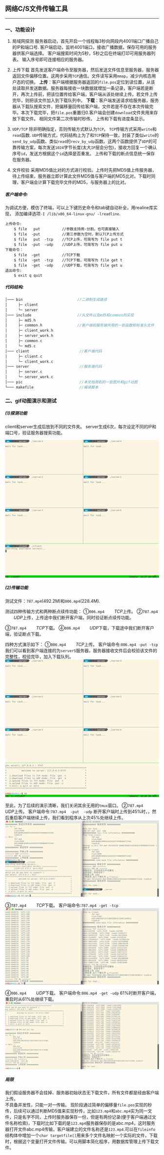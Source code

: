 ## 网络C/S文件传输工具

------------------------------------------

### 一、功能设计

1. 局域网探测
   服务器启动，首先开启一个线程每3秒向网段内4001端口广播自己的IP和端口号.
   客户端启动，监听4001端口，接收广播数据，保存可用的服务器供客户端选择。
   客户端搜索时间为5秒，5秒之后在终端打印可用服务器列表。
   输入序号即可连接相应的服务器。
2. 上传下载
   首先发送客户端命令至服务器，然后发送文件信息至服务器，服务器返回文件偏移位置。这两步采用`TCP`通信。文件读写采用`mmap`，减少内核态用户态的切换。
   **上传**：客户端根据服务器返回的`file.pos`定位到读位置，从该处读取并发送数据。服务器每接收一块数据就增加一条记录，客户端若是断开，再次上传前，把该位置传给客户端，客户端从该处继续上传。若文件上传完毕，则把该文件加入到下载队列中。
   **下载**：客户端发送请求给服务器，服务器从下载队搜索文件，把偏移量回传给客户端，文件若是不存在本次传输完毕。本次下载完毕，把`file.pos`重置归0.客户端会创建`download`文件夹用来存放下载文件。
   相同文件第二次传输时秒传。
   上传和下载有进度条显示。
3. `UDP/TCP` 
    除非明确指定，否则传输方式默认为`TCP`。
    `TCP`传输方式采用`write`和`read`函数.
    `UDP`传输方式，代码结构上为了和`TCP`保持一致，封装了类似`write`的`send_by_udp`函数、类似`read`的`recv_by_udp`函数。这两个函数提供了`UDP`的可靠传输方案，每次发送`1024`字节长度(太大`IP`层会分包)，接收方回复一个确认序号`id`，发送方根据这个`id`选择是否重发。
    上传和下载的断点信息统一保存在服务器。

4. 文件校验
   采用MD5值比对的方式进行校验。上传时先把MD5值上传服务器，待上传结束，服务器立即计算此文件MD5值与客户端的MD5比对。下载时同理，客户端会计算下载完毕文件的MD5，与服务器上的比对。


##### 客户端命令:
为调试方便，模仿了终端，可以上下键历史命令和tab键自动补全，用realine库实现，
添加编译选项`-I /lib/x86_64-linux-gnu/ -lreadline`.
```
上传命令:
    $ file   put          //参数支持用-分割，也可直接输入
    $ file  -put          //第三参数为空时，默认TCP上传方式
    $ file   put  -tcp    //TCP上传，可简写为 file put t
    $ file  -put  -udp    //UDP上传，可简写为 file put u
下载命令：
    $ file  -get          //TCP下载
    $ file  -get  -tcp    //TCP下载，可简写为 file get t
    $ file  -get  -udp    //UDP下载，可简写为 file get u
退出命令:
    $ exit q quit
```

##### 代码结构:
```C
│─── bin                         //二进制生成路径
│     ├─ client  
│     └─ server  
│─── include                     //头文件以及md5和common的实现
│     ├─ md5.h
│     ├─ common.h                //客户端和服务端共用的一些函数和标准头文件
│     ├─ client_work.h
│     ├─ server_work.h
│     ├─ common.c
│     └─ md5.c
│─── client                       //客户端代码
│     ├─ client.c
│     └─ client_work.c
│─── server                       //服务端代码
│     ├─ server.c
│     └─ server_work.c
│─── pic                          //本文档用到的一些图片和gif动图
└─── makefile                     //编译脚本
```


### 二、gif动图演示和测试

##### (1)探测功能
client和server生成后放到不同的文件夹。
server生成6次，每次设定不同的IP和端口号，验证服务器搜索功能。

![avatar](./pic/server_list.gif)


##### (2)传输功能

测试文件：`787.mp4`(492.2M)和`006.mp4`(228.4M).

测试四种传输方式和两种断点续传功能：
①`006.mp4`  &emsp;&emsp;*TCP*上传。
②`787.mp4`  &emsp;&emsp;*UDP*上传，上传途中我们断开客户端，同时验证断点续传功能。

③`787.mp4` &emsp;&emsp;*TCP*下载。
④`006.mp4` &emsp;&emsp;*UDP*下载，下载途中我们断开客户端，验证断点下载。


四种方式演示如下：
①`006.mp4`  &emsp;&emsp;*TCP*上传。
客户端命令:`006.mp4 -put -tcp`
我们可以看到客户端连接的为`server5`服务器，服务器接收文件后会校验该文件的完整性，校验完毕，加入下载队列。
![avatar](./pic/1_put_tcp.gif)


至此，为了后续的演示清晰，我们关闭其余无用的`tmux`窗口。
②`787.mp4` &emsp;&emsp;*UDP*上传。
客户端命令:`787.mp4  -put  -udp`
断开客户端时上传到45%时，，然后重启客户端继续上传，我们看到程序从上次45%处继续上传。
![avatar](./pic/2_put_udp_.gif)





③`787.mp4` &emsp;&emsp;*TCP*下载。
客户端命令:`787.mp4 -get -tcp`
![avatar](./pic/3_get_tcp__.gif)

④`006.mp4` &emsp;&emsp;*UDP*下载。
客户端命令:`006.mp4 -get -udp`
61%时断开客户端，重启时从61%处继续下载。
![avatar](./pic/4_get_udp.gif)

#####  局限

我们假设服务器不会挂掉、服务器初始状态无下载文件，所有文件都是经由客户端上传。    
不具备并发性，只能一对一传输。
现阶段通过简单的偏移量`file.pos`实现的秒传，后续可以通过判断MD5值来实现秒传，比如`123.mp4`和`abc.mp4`实为同一文件，只是名字不同，上传时服务器保存一份，但是有两份记录(便于客户端通过文件名称检索)，下载时比如下载的是`123.mp4`服务器保存的是abc.mp4，这时服务器打开文件abc.mp4传输，客户端建立的文件名称还是`123.mp4`.可以在`fileinfo`结构体中增加一个`char targetfile[]`用来多个文件名映射一个实际的文件，下载时，根据这个变量打开文件传输。可以用脚本简化程序，用数据库管理上传下载文件。

